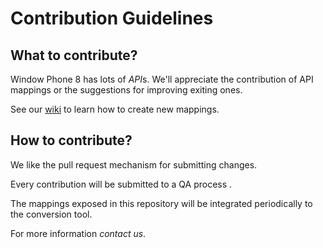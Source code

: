 # Contribution Guidelines

## What to contribute?

Window Phone 8 has lots of *API*s. We'll appreciate the contribution of API mappings or the suggestions for improving exiting ones.

See our [wiki](wiki) to learn how to create new mappings.

## How to contribute?

We like the pull request mechanism for submitting changes.

Every contribution will be submitted to a QA process .

The mappings exposed in this repository will be integrated periodically to the conversion tool.

For more information *contact us*.
